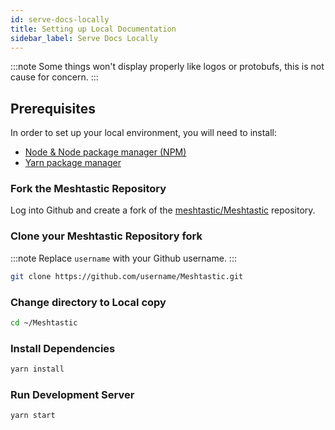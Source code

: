 ```yaml
---
id: serve-docs-locally
title: Setting up Local Documentation
sidebar_label: Serve Docs Locally
---
```

:::note
Some things won't display properly like logos or protobufs, this is not cause for concern.
:::
## Prerequisites
In order to set up your local environment, you will need to install:

- [Node & Node package manager (NPM)](https://docs.npmjs.com/downloading-and-installing-node-js-and-npm)
- [Yarn package manager](https://yarnpkg.com/getting-started/install)

### Fork the Meshtastic Repository

Log into Github and create a fork of the [meshtastic/Meshtastic](https://github.com/meshtastic/Meshtastic) repository.

### Clone your Meshtastic Repository fork

:::note
Replace `username` with your Github username.
:::

```bash title="Clone username/Meshtastic Repo"
git clone https://github.com/username/Meshtastic.git
```

### Change directory to Local copy
```bash title="Change Directory"
cd ~/Meshtastic
```

### Install Dependencies
```bash title="Install dependencies using Yarn"
yarn install
```

### Run Development Server
```bash title="Run node.js server"
yarn start
```
